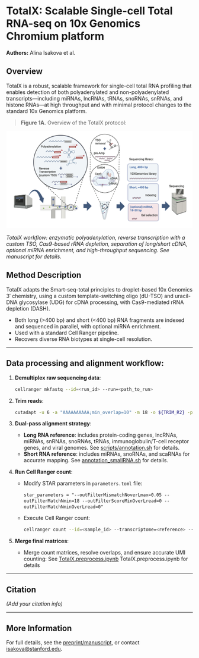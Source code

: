# TotalX: Scalable Single-cell Total RNA-seq on 10x Genomics Chromium platform

**Authors:** Alina Isakova et al.

## Overview

TotalX is a robust, scalable framework for single-cell total RNA profiling that enables detection of both polyadenylated and non-polyadenylated transcripts—including miRNAs, lncRNAs, tRNAs, snoRNAs, snRNAs, and histone RNAs—at high throughput and with minimal protocol changes to the standard 10x Genomics platform.

> **Figure 1A.** Overview of the TotalX protocol:

![Figure 1: Overview of TotalX protocol](Git_fig1.png)

*TotalX workflow: enzymatic polyadenylation, reverse transcription with a custom TSO, Cas9-based rRNA depletion, separation of long/short cDNA, optional miRNA enrichment, and high-throughput sequencing. See manuscript for details.*

## Method Description

TotalX adapts the Smart-seq-total principles to droplet-based 10x Genomics 3′ chemistry, using a custom template-switching oligo (dU-TSO) and uracil-DNA glycosylase (UDG) for cDNA processing, with Cas9-mediated rRNA depletion (DASH).  
- Both long (>400 bp) and short (<400 bp) RNA fragments are indexed and sequenced in parallel, with optional miRNA enrichment.
- Used with a standard Cell Ranger pipeline.
- Recovers diverse RNA biotypes at single-cell resolution.

---



## Data processing and alignment workflow:

1. **Demultiplex raw sequencing data**:

   ```bash
   cellranger mkfastq --id=<run_id> --run=<path_to_run>
   ```

2. **Trim reads**:

   ```bash
   cutadapt -u 6 -a "AAAAAAAAAA;min_overlap=10" -m 18 -o ${TRIM_R2} -p ${TRIM_R1} "${R2_lane_file}" "${R1_lane_file}"
   ```

3. **Dual-pass alignment strategy**:

   * **Long RNA reference**: includes protein-coding genes, lncRNAs, miRNAs, snRNAs, snoRNAs, tRNAs, immunoglobulin/T-cell receptor genes, and viral genomes. See [scripts/annotation.sh](scripts/annotation.sh) for details.
   * **Short RNA reference**: includes miRNAs, snoRNAs, and scaRNAs for accurate mapping. See [annotation\_smallRNA.sh](scripts/annotation_smallRNA.sh) for details.
     
4. **Run Cell Ranger count**:

   * Modify STAR parameters in `parameters.toml` file:

     ```
     star_parameters = "--outFilterMismatchNoverLmax=0.05 --outFilterMatchNmin=18 --outFilterScoreMinOverLread=0 --outFilterMatchNminOverLread=0"
     ```
   * Execute Cell Ranger count:

     ```bash
     cellranger count --id=<sample_id> --transcriptome=<reference> --fastqs=<fastq_dir> --sample=<sample_name> --include-introns=true
     ```

5. **Merge final matrices**:

   * Merge count matrices, resolve overlaps, and ensure accurate UMI counting: See [TotalX.preprocess.ipynb](TotalX.preprocess.ipynb) TotalX.preprocess.ipynb for details 


---

## Citation

*(Add your citation info)*

---

## More Information

For full details, see the [preprint/manuscript](link), or contact isakova@stanford.edu.


